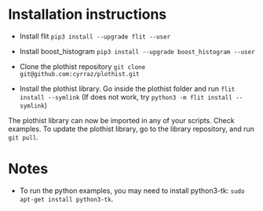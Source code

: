 # Installation instructions

* Install flit
`pip3 install --upgrade flit --user`

* Install boost_histogram
`pip3 install --upgrade boost_histogram --user`

* Clone the plothist repository
`git clone git@github.com:cyrraz/plothist.git`

* Install the plothist library. Go inside the plothist folder and run
`flit install --symlink`
(If does not work, try `python3 -m flit install --symlink`)

The plothist library can now be imported in any of your scripts. Check examples.
To update the plothist library, go to the library repository, and run `git pull`.

# Notes

* To run the python examples, you may need to install python3-tk: `sudo apt-get install python3-tk`.
